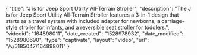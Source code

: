 {
    "title": "J is for Jeep Sport Utility All-Terrain Stroller",
    "description": "The J is for Jeep Sport Utility All-Terrain Stroller features a 3-in-1 design that starts as a travel system with included adapter for newborns, a carriage-style stroller for infants, and a reversible seat stroller for toddlers.",
    "videoid": "164898011",
    "date_created": "1528978932",
    "date_modified": "1528980690",
    "type": "captivate",
    "layout": "video",
    "url": "\/v\/5185047\/164898011"
}